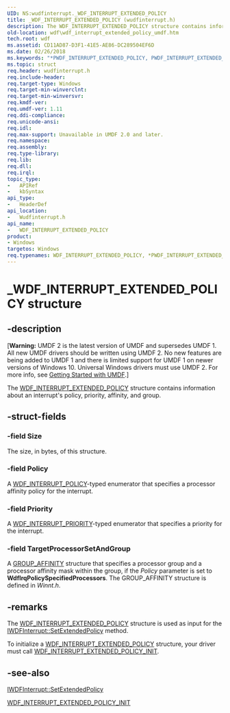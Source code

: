 ```yaml
---
UID: NS:wudfinterrupt._WDF_INTERRUPT_EXTENDED_POLICY
title: _WDF_INTERRUPT_EXTENDED_POLICY (wudfinterrupt.h)
description: The WDF_INTERRUPT_EXTENDED_POLICY structure contains information about an interrupt's policy, priority, affinity, and group.
old-location: wdf\wdf_interrupt_extended_policy_umdf.htm
tech.root: wdf
ms.assetid: CD11AD87-D3F1-41E5-AE86-DC289504EF6D
ms.date: 02/26/2018
ms.keywords: "*PWDF_INTERRUPT_EXTENDED_POLICY, PWDF_INTERRUPT_EXTENDED_POLICY, PWDF_INTERRUPT_EXTENDED_POLICY structure pointer, WDF_INTERRUPT_EXTENDED_POLICY, WDF_INTERRUPT_EXTENDED_POLICY structure, _WDF_INTERRUPT_EXTENDED_POLICY, umdf.wdf_interrupt_extended_policy, wdf.wdf_interrupt_extended_policy_umdf, wudfinterrupt/PWDF_INTERRUPT_EXTENDED_POLICY, wudfinterrupt/WDF_INTERRUPT_EXTENDED_POLICY"
ms.topic: struct
req.header: wudfinterrupt.h
req.include-header: 
req.target-type: Windows
req.target-min-winverclnt: 
req.target-min-winversvr: 
req.kmdf-ver: 
req.umdf-ver: 1.11
req.ddi-compliance: 
req.unicode-ansi: 
req.idl: 
req.max-support: Unavailable in UMDF 2.0 and later.
req.namespace: 
req.assembly: 
req.type-library: 
req.lib: 
req.dll: 
req.irql: 
topic_type:
-	APIRef
-	kbSyntax
api_type:
-	HeaderDef
api_location:
-	Wudfinterrupt.h
api_name:
-	WDF_INTERRUPT_EXTENDED_POLICY
product:
- Windows
targetos: Windows
req.typenames: WDF_INTERRUPT_EXTENDED_POLICY, *PWDF_INTERRUPT_EXTENDED_POLICY
---
```


# _WDF_INTERRUPT_EXTENDED_POLICY structure


## -description


<p class="CCE_Message">[<b>Warning:</b> UMDF 2 is the latest version of UMDF and supersedes UMDF 1.  All new UMDF drivers should be written using UMDF 2.  No new features are being added to UMDF 1 and there is limited support for UMDF 1 on newer versions of Windows 10.  Universal Windows drivers must use UMDF 2.  For more info, see <a href="https://docs.microsoft.com/windows-hardware/drivers/wdf/getting-started-with-umdf-version-2">Getting Started with UMDF</a>.]


The <a href="https://msdn.microsoft.com/library/windows/hardware/ff552349">WDF_INTERRUPT_EXTENDED_POLICY</a> structure contains information about an interrupt's policy, priority, affinity, and group.


## -struct-fields




### -field Size

The size, in bytes, of this structure.


### -field Policy

A <a href="https://msdn.microsoft.com/library/windows/hardware/hh464032">WDF_INTERRUPT_POLICY</a>-typed enumerator that specifies a processor affinity policy for the interrupt.


### -field Priority

A <a href="https://msdn.microsoft.com/library/windows/hardware/ff552355">WDF_INTERRUPT_PRIORITY</a>-typed enumerator that specifies a priority for the interrupt.


### -field TargetProcessorSetAndGroup

A <a href="https://msdn.microsoft.com/library/windows/hardware/ff546539">GROUP_AFFINITY</a> structure that specifies a processor group and a processor affinity mask within the group, if the <i>Policy</i> parameter is set to <b>WdfIrqPolicySpecifiedProcessors</b>. The GROUP_AFFINITY structure is defined in <i>Winnt.h</i>. 


## -remarks



The <a href="https://msdn.microsoft.com/library/windows/hardware/ff552349">WDF_INTERRUPT_EXTENDED_POLICY</a> structure is used as input for the <a href="https://msdn.microsoft.com/6637E939-010E-4462-92CE-50C4DB867694">IWDFInterrupt::SetExtendedPolicy</a> method. 

To initialize a <a href="https://msdn.microsoft.com/library/windows/hardware/ff552349">WDF_INTERRUPT_EXTENDED_POLICY</a> structure, your driver must call <a href="https://msdn.microsoft.com/library/windows/hardware/ff552350">WDF_INTERRUPT_EXTENDED_POLICY_INIT</a>.




## -see-also




<a href="https://msdn.microsoft.com/6637E939-010E-4462-92CE-50C4DB867694">IWDFInterrupt::SetExtendedPolicy</a>



<a href="https://msdn.microsoft.com/library/windows/hardware/ff552350">WDF_INTERRUPT_EXTENDED_POLICY_INIT</a>
 

 

